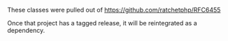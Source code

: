 These classes were pulled out of https://github.com/ratchetphp/RFC6455

Once that project has a tagged release, it will be reintegrated as a dependency.